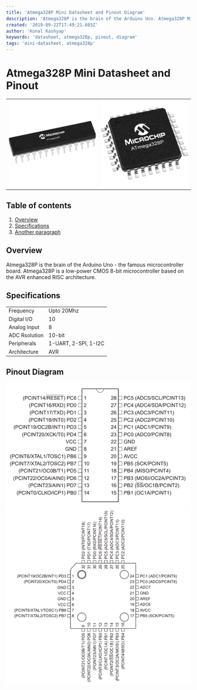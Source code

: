 ```yaml
---
title: 'Atmega328P Mini Datasheet and Pinout Diagram'
description: 'Atmega328P is the brain of the Arduino Uno. Atmega328P Mini Datasheet contains only the relevant information of Atmega328P that you need frequently'
created: '2019-09-22T17:49:21.603Z'
author: 'Kunal Kashyap'
keywords: 'datasheet, atmega328p, pinout, diagram'
tags: 'mini-datasheet, atmega328p'
---
```


# Atmega328P Mini Datasheet and Pinout

|||
|-|-|
|![atmega328p pdip 28pin ic](/media/ic/atmega328p/atmega328p_pdip_28pin_ic.png "PIDP 28")|![atmega328p tqfp 32pin ic](/media/ic/atmega328p/atmega328p_tqfp_32pin_ic.png "TQFP 32")|


## Table of contents
1. [Overview](#Overview)
2. [Specifications](#Specifications)
3. [Another paragraph](#paragraph2)

## Overview <a name="Overview"></a>
Atmega328P is the brain of the Arduino Uno - the famous microcontroller board.
Atmega328P is a low-power CMOS 8-bit microcontroller based on the AVR enhanced RISC architecture.

## Specifications <a name="Specifications"></a>
|||
|-|-|
|Frequency|Upto 20Mhz|
|Digital I/O|10|
|Analog Input|8|
|ADC Rsolution|10-bit|
|Peripherals|1-UART, 2-SPI, 1-I2C|
|Architecture|AVR|


## Pinout Diagram <a name="Pinout"></a>
![atmega328p 28pin pdip package pinout diagram](/media/ic/atmega328p/atmega328p_28pin_pdip_package_pinout.PNG "DIP Atmega328P")
![atmega328p 32pin tqfp package pinout diagram](/media/ic/atmega328p/atmega328p_32pin_tqfp_package_pinout.PNG "TQFP Atmega328P")
